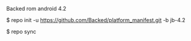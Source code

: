 Backed rom android 4.2

$ repo init -u https://github.com/Backed/platform_manifest.git -b jb-4.2

$ repo sync
